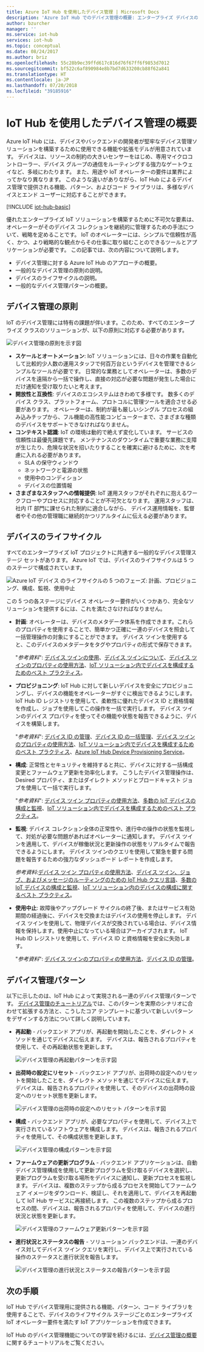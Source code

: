 ```yaml
---
title: Azure IoT Hub を使用したデバイス管理 | Microsoft Docs
description: 'Azure IoT Hub でのデバイス管理の概要: エンタープライズ デバイスのライフサイクルとデバイス管理パターン (再起動、出荷時の設定にリセット、ファームウェア更新、構成、デバイス ツイン、クエリ、ジョブなど)。'
author: bzurcher
manager: ''
ms.service: iot-hub
services: iot-hub
ms.topic: conceptual
ms.date: 08/24/2017
ms.author: briz
ms.openlocfilehash: 55c28b9ec39ffd617c816d76f67ff6f9853d7012
ms.sourcegitcommit: bf522c6af890984e8b7bd7d633208cb88f62a841
ms.translationtype: HT
ms.contentlocale: ja-JP
ms.lasthandoff: 07/20/2018
ms.locfileid: "39185916"
---
```

# <a name="overview-of-device-management-with-iot-hub"></a>IoT Hub を使用したデバイス管理の概要

Azure IoT Hub には、デバイスやバックエンドの開発者が堅牢なデバイス管理ソリューションを構築するために使用できる機能や拡張モデルが用意されています。 デバイスは、リソースの制約の大きいセンサーをはじめ、専用マイクロコントローラー、デバイス グループの通信をルーティングする強力なゲートウェイなど、多岐にわたります。  また、用途や IoT オペレーターの要件は業界によってかなり異なります。  このような違いがありながら、IoT Hub によるデバイス管理で提供される機能、パターン、およびコード ライブラリは、多様なデバイスとエンド ユーザーに対応することができます。

[!INCLUDE [iot-hub-basic](../../includes/iot-hub-basic-partial.md)]

優れたエンタープライズ IoT ソリューションを構築するために不可欠な要素は、オペレーターがそのデバイス コレクションを継続的に管理するための手法について、戦略を定めることです。 IoT のオペレーターには、シンプルで信頼性が高く、かつ、より戦略的な観点からその仕事に取り組むことのできるツールとアプリケーションが必要です。 この記事では、次の内容について説明します。

* デバイス管理に対する Azure IoT Hub のアプローチの概要。
* 一般的なデバイス管理の原則の説明。
* デバイスのライフサイクルの説明。
* 一般的なデバイス管理パターンの概要。

## <a name="device-management-principles"></a>デバイス管理の原則
IoT のデバイス管理には特有の課題が伴います。このため、すべてのエンタープライズ クラスのソリューションが、以下の原則に対応する必要があります。

![デバイス管理の原則を示す図][img-dm_principles]

* **スケールとオートメーション**: IoT ソリューションには、日々の作業を自動化して比較的少人数の運用スタッフで何百万台というデバイスを管理できるシンプルなツールが必要です。 日常的な業務としてオペレーターは、多数のデバイスを遠隔から一括で操作し、直接の対応が必要な問題が発生した場合にだけ通知を受け取りたいと考えます。
* **開放性と互換性**: デバイスのエコシステムはきわめて多様です。 数多くのデバイス クラス、プラットフォーム、プロトコルに管理ツールを適合させる必要があります。 オペレーターは、制約が最も厳しいシングル プロセスの組み込みチップから、フル機能の高性能コンピューターまで、さまざまな種類のデバイスをサポートできなければなりません。
* **コンテキスト認識**: IoT の環境は動的で絶えず変化しています。 サービスの信頼性は最優先課題です。 メンテナンスのダウンタイムで重要な業務に支障が生じたり、危険な状況を招いたりすることを確実に避けるために、次を考慮に入れる必要があります。
    * SLA の保守ウィンドウ
    * ネットワークと電源の状態
    * 使用中のコンディション
    * デバイスの位置情報
* **さまざまなスタッフへの情報提供**: IoT 運用スタッフがそれぞれに抱えるワークフローやプロセスに対応することが不可欠となります。 運用スタッフは、社内 IT 部門に課せられた制約に適合しながら、  デバイス運用情報を、監督者やその他の管理職に継続的かつリアルタイムに伝える必要があります。

## <a name="device-lifecycle"></a>デバイスのライフサイクル
すべてのエンタープライズ IoT プロジェクトに共通する一般的なデバイス管理ステージ セットがあります。 Azure IoT では、デバイスのライフサイクルは 5 つのステージで構成されています。

![Azure IoT デバイス のライフサイクルの 5 つのフェーズ: 計画、プロビジョニング、構成、監視、使用中止][img-device_lifecycle]

この 5 つの各ステージにデバイス オペレーター要件がいくつかあり、完全なソリューションを提供するには、これを満たさなければなりません。

* **計画**: オペレーターは、デバイスのメタデータ体系を作成できます。これらのプロパティを使用することで、簡単かつ正確に一連のデバイスを照会して一括管理操作の対象にすることができます。 デバイス ツインを使用すると、このデバイスのメタデータをタグやプロパティの形式で保存できます。
  
    "*参考資料*": [デバイス ツインの使用][lnk-twins-getstarted]、[デバイス ツインについて][lnk-twins-devguide]、[デバイス ツインのプロパティの使用方法][lnk-twin-properties]、[IoT ソリューション内でデバイスを構成するためのベスト プラクティス][lnk-adm-best-practices]。
* **プロビジョニング**: IoT Hub に対して新しいデバイスを安全にプロビジョニングし、デバイスの機能をオペレーターがすぐに検出できるようにします。  IoT Hub ID レジストリを使用して、柔軟性に優れたデバイス ID と資格情報を作成し、ジョブを使用してこの操作を一括で実行します。 デバイス ツインのデバイス プロパティを使ってその機能や状態を報告できるように、デバイスを構築します。
  
    "*参考資料*": [デバイス ID の管理][lnk-identity-registry]、[デバイス ID の一括管理][lnk-bulk-identity]、[デバイス ツインのプロパティの使用方法][lnk-twin-properties]、[IoT ソリューション内でデバイスを構成するためのベスト プラクティス][lnk-adm-best-practices]、[Azure IoT Hub Device Provisioning Service][lnk-dps]。
* **構成**: 正常性とセキュリティを維持すると共に、デバイスに対する一括構成変更とファームウェア更新を効率化します。 こうしたデバイス管理操作は、Desired プロパティ、またはダイレクト メソッドとブロードキャスト ジョブを使用して一括で実行します。
  
    "*参考資料*": [デバイス ツイン プロパティの使用方法][lnk-twin-properties]、[多数の IoT デバイスの構成と監視][lnk-adm-how-to]、[IoT ソリューション内でデバイスを構成するためのベスト プラクティス][lnk-adm-best-practices]。
* **監視**: デバイス コレクション全体の正常性や、進行中の操作の状態を監視して、対処が必要な問題があればオペレーターに通知します。  デバイス ツインを適用して、デバイスが稼働状況と更新操作の状態をリアルタイムで報告できるようにします。 デバイス ツインのクエリを使用して緊急を要する問題を報告するための強力なダッシュボード レポートを作成します。
  
    *参考資料*:[デバイス ツイン プロパティの使用方法][lnk-twin-properties]、[デバイス ツイン、ジョブ、およびメッセージのルーティングのための IoT Hub クエリ言語][lnk-query-language]、[多数の IoT デバイスの構成と監視][lnk-adm-how-to]、[IoT ソリューション内のデバイスの構成に関するベスト プラクティス][lnk-adm-best-practices]。
* **使用中止**: 故障後やアップグレード サイクルの終了後、またはサービス有効期間の経過後に、デバイスを交換またはデバイスの使用を停止します。  デバイス ツインを使用して、物理デバイスが交換されている場合は、デバイス情報を保持します。使用中止になっている場合はアーカイブされます。 IoT Hub ID レジストリを使用して、デバイス ID と資格情報を安全に失効します。
  
    "*参考資料*": [デバイス ツインのプロパティの使用方法][lnk-twin-properties]、[デバイス ID の管理][lnk-identity-registry]。

## <a name="device-management-patterns"></a>デバイス管理パターン
以下に示したのは、IoT Hub によって実現される一連のデバイス管理パターンです。  [デバイス管理のチュートリアル][lnk-get-started]では、このパターンを実際のシナリオに合わせて拡張する方法と、こうしたコア テンプレートに基づいて新しいパターンをデザインする方法について詳しく説明しています。

* **再起動** - バックエンド アプリが、再起動を開始したことを、ダイレクト メソッドを通じてデバイスに伝えます。  デバイスは、報告されるプロパティを使用して、その再起動状態を更新します。
  
    ![デバイス管理の再起動パターンを示す図][img-reboot_pattern]
* **出荷時の設定にリセット** - バックエンド アプリが、出荷時の設定へのリセットを開始したことを、ダイレクト メソッドを通じてデバイスに伝えます。  デバイスは、報告されるプロパティを使用して、そのデバイスの出荷時の設定へのリセット状態を更新します。
  
    ![デバイス管理の出荷時の設定へのリセット パターンを示す図][img-facreset_pattern]
* **構成** - バックエンド アプリが、必要なプロパティを使用して、デバイス上で実行されているソフトウェアを構成します。  デバイスは、報告されるプロパティを使用して、その構成状態を更新します。
  
    ![デバイス管理の構成パターンを示す図][img-config_pattern]
* **ファームウェアの更新プログラム** - バックエンド アプリケーションは、自動デバイス管理構成を使用して更新プログラムを受け取るデバイスを選択し、更新プログラムを受け取る場所をデバイスに通知し、更新プロセスを監視します。 デバイスは、複数のステップから成るプロセスを開始してファームウェア イメージをダウンロード、検証し、それを適用して、デバイスを再起動して IoT Hub サービスに再接続します。  この複数のステップから成るプロセスの間、デバイスは、報告されるプロパティを使用して、デバイスの進行状況と状態を更新します。
  
    ![デバイス管理のファームウェア更新パターンを示す図][img-fwupdate_pattern]
* **進行状況とステータスの報告** - ソリューション バックエンドは、一連のデバイス対してデバイス ツイン クエリを実行し、デバイス上で実行されている操作のステータスと進行状況を報告します。
  
    ![デバイス管理の進行状況とステータスの報告パターンを示す図][img-report_progress_pattern]

## <a name="next-steps"></a>次の手順
IoT Hub でデバイス管理用に提供される機能、パターン、コード ライブラリを使用することで、デバイスのライフサイクル ステージごとのエンタープライズ IoT オペレーター要件を満たす IoT アプリケーションを作成できます。

IoT Hub のデバイス管理機能についての学習を続けるには、[デバイス管理の概要][lnk-get-started]に関するチュートリアルをご覧ください。

<!-- Images and links -->
[img-dm_principles]: media/iot-hub-device-management-overview/image4.png
[img-device_lifecycle]: media/iot-hub-device-management-overview/image5.png
[img-config_pattern]: media/iot-hub-device-management-overview/configuration-pattern.png
[img-facreset_pattern]: media/iot-hub-device-management-overview/facreset-pattern.png
[img-fwupdate_pattern]: media/iot-hub-device-management-overview/fwupdate-pattern.png
[img-reboot_pattern]: media/iot-hub-device-management-overview/reboot-pattern.png
[img-report_progress_pattern]: media/iot-hub-device-management-overview/report-progress-pattern.png

[lnk-twins-devguide]: iot-hub-devguide-device-twins.md
[lnk-get-started]: iot-hub-node-node-device-management-get-started.md
[lnk-twins-getstarted]: iot-hub-node-node-twin-getstarted.md
[lnk-twin-properties]: tutorial-device-twins.md
[lnk-hub-getstarted]: quickstart-send-telemetry-dotnet.md
[lnk-identity-registry]: iot-hub-devguide-identity-registry.md
[lnk-bulk-identity]: iot-hub-bulk-identity-mgmt.md
[lnk-query-language]: iot-hub-devguide-query-language.md
[lnk-c2d-methods]: quickstart-control-device-node.md
[lnk-methods-devguide]: iot-hub-devguide-direct-methods.md
[lnk-jobs]: iot-hub-node-node-schedule-jobs.md
[lnk-jobs-devguide]: iot-hub-devguide-jobs.md
[lnk-dps]: https://azure.microsoft.com/documentation/services/iot-dps
[lnk-adm-best-practices]: iot-hub-configuration-best-practices.md
[lnk-adm-how-to]: iot-hub-auto-device-config.md